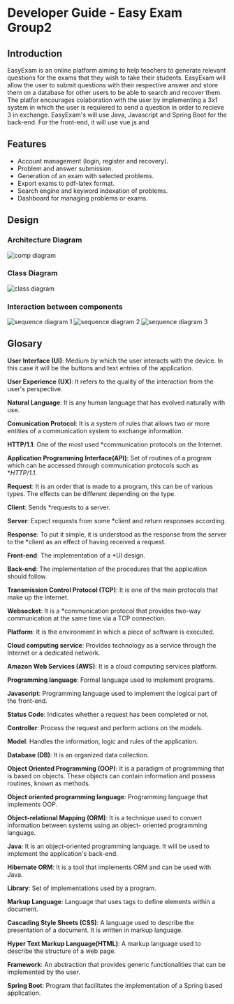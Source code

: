 # Developer Guide - Easy Exam Group2

## Introduction
EasyExam is an online platform aiming to help teachers to generate relevant questions for the exams that they wish to take their students. EasyExam will allow the user to submit questions with their respective answer and store them on a database for other users to be able to search and recover them. The platfor encourages colaboration with the user by implementing a 3x1 system in which the user is requiered to send a question in order to recieve 3 in exchange. EasyExam's will use Java,  Javascript and Spring Boot for the back-end. For the front-end, it will use vue.js and 

## Features

- Account management (login, register and recovery).
- Problem and answer submission.
- Generation of an exam with selected problems.
- Export exams to pdf-latex format.
- Search engine and keyword indexation of problems.
- Dashboard for managing problems or exams.

## Design

### Architecture Diagram
![comp diagram]()

### Class Diagram
![class diagram]()

### Interaction between components
![sequence diagram 1](createProblem.jpeg)
![sequence diagram 2]()
![sequence diagram 3]()

## Glosary

**User Interface (UI)**: Medium by which the user interacts with the device. In this case it will be the buttons and text entries of the application.

**User Experience (UX)**: It refers to the quality of the interaction from the user's perspective.

**Natural Language**: It is any human language that has evolved naturally with use.

**Comunication Protocol**: It is a system of rules that allows two or more entities of a communication system to exchange information.

**HTTP/1.1**: One of the most used *communication protocols on the Internet.

**Application Programming Interface(API)**: Set of routines of a program which can be accessed through communication protocols such as **HTTP/1.1*.

**Request**: It is an order that is made to a program, this can be of various types. The effects can be different depending on the type.

**Client**: Sends \*requests to a server.

**Server**: Expect requests from some \*client and return responses according.

**Response**: To put it simple, it is understood as the response from the server to the \*client as an effect of having received a request.

**Front-end**: The implementation of a \*UI design. 

**Back-end**: The implementation of the procedures that the application should follow.

**Transmission Control Protocol (TCP)**: It is one of the main protocols that make up the Internet.

**Websocket**: It is a \*communication protocol that provides two-way communication at the same time via a TCP connection.

**Platform**: It is the environment in which a piece of software is executed.

**Cloud computing service**: Provides technology as a service through the Internet or a dedicated network.

**Amazon Web Services (AWS)**: It is a cloud computing services platform.

**Programming language**: Formal language used to implement programs.

**Javascript**: Programming language used to implement the logical part of the front-end.

**Status Code**: Indicates whether a request has been completed or not.

**Controller**: Process the request and perform actions on the models.

**Model**: Handles the information, logic and rules of the application.

**Database (DB)**: It is an organized data collection.

**Object Oriented Programming (OOP)**: It is a paradigm of programming that is based on objects. These objects can 
contain information and possess routines, known as methods.

**Object oriented programming language**: Programming language that implements OOP.

**Object-relational Mapping (ORM)**: It is a technique used to convert information between systems using an object-
oriented programming language.

**Java**: It is an object-oriented programming language. It will be used to implement the application's back-end.

**Hibernate ORM**: It is a tool that implements ORM and can be used with Java.

**Library**: Set of implementations used by a program.

**Markup Language**: Language that uses tags to define elements within a document.

**Cascading Style Sheets (CSS)**: A language used to describe the presentation of a document. It is written in markup 
language. 

**Hyper Text Markup Language(HTML)**: A markup language used to describe the structure of a web page.

**Framework**: An abstraction that provides generic functionalities that can be implemented by the user.

**Spring Boot**: Program that facilitates the implementation of a Spring based application.

